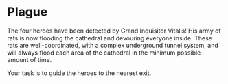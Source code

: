 # Plague

The four heroes have been detected by Grand Inquisitor Vitalis! His army of rats is now flooding the cathedral and devouring everyone inside. These rats are well-coordinated, with a complex underground tunnel system, and will always flood each area of the cathedral in the minimum possible amount of time. 

Your task is to guide the heroes to the nearest exit.